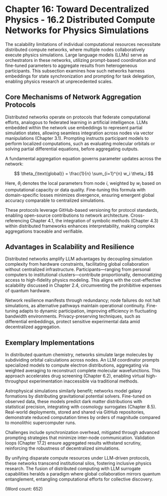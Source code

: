 # Chapter 16: Toward Decentralized Physics - 16.2 Distributed Compute Networks for Physics Simulations

The scalability limitations of individual computational resources necessitate distributed compute networks, where multiple nodes collaboratively execute physics simulations. Large language models (LLMs) serve as orchestrators in these networks, utilizing prompt-based coordination and fine-tuned parameters to aggregate results from heterogeneous participants. This subsection examines how such networks harness embeddings for state synchronization and prompting for task delegation, enabling physics research at unprecedented scales.

## Core Mechanisms of Network Aggregation Protocols

Distributed networks operate on protocols that federate computational efforts, analogous to federated learning in artificial intelligence. LLMs embedded within the network use embeddings to represent partial simulation states, allowing seamless integration across nodes via vector manipulations (Chapter 3.1). Prompting instructs participant models to perform localized computations, such as evaluating molecular orbitals or solving partial differential equations, before aggregating outputs.

A fundamental aggregation equation governs parameter updates across the network:

$$
\theta_{\text{global}} = \frac{1}{n} \sum_{i=1}^{n} w_i \theta_i
$$

Here, $\theta_i$ denotes the local parameters from node $i$, weighted by $w_i$ based on computational capacity or data quality. Fine-tuning this formula with domain-specific losses minimizes divergence, ensuring emergent global accuracy comparable to centralized simulations.

These protocols leverage GitHub-based versioning for protocol standards, enabling open-source contributions to network architecture. Cross-referencing Chapter 4.1, the integration of symbolic methods (Chapter 4.3) within distributed frameworks enhances interpretability, making complex aggregations traceable and verifiable.

## Advantages in Scalability and Resilience

Distributed networks amplify LLM advantages by decoupling simulation complexity from hardware constraints, facilitating global collaboration without centralized infrastructure. Participants—ranging from personal computers to institutional clusters—contribute proportionally, democratizing access to high-fidelity physics modeling. This aligns with the cost-effective scalability discussed in Chapter 2.4, circumventing the prohibitive expenses of quantum hardware.

Network resilience manifests through redundancy; node failures do not halt simulations, as alternative pathways maintain operational continuity. Fine-tuning adapts to dynamic participation, improving efficiency in fluctuating bandwidth environments. Privacy-preserving techniques, such as differential embeddings, protect sensitive experimental data amid decentralized aggregation.

## Exemplary Implementations

In distributed quantum chemistry, networks simulate large molecules by subdividing orbital calculations across nodes. An LLM coordinator prompts specialized models to compute electron distributions, aggregating via weighted averaging to reconstruct complete molecular wavefunctions. This approach accelerates drug screening (Chapter 6.2), enabling virtual high-throughput experimentation inaccessible via traditional methods.

Astrophysical simulations similarly benefit; networks model galaxy formations by distributing gravitational potential solvers. Fine-tuned on observed data, these models predict dark matter distributions with statistical precision, integrating with cosmology surrogates (Chapter 8.5). Real-world deployments, stored and shared via GitHub repositories, demonstrate reduced computation times by orders of magnitude compared to monolithic supercomputer runs.

Challenges include synchronization overhead, mitigated through advanced prompting strategies that minimize inter-node communication. Validation loops (Chapter 17.2) ensure aggregated results withstand scrutiny, reinforcing the robustness of decentralized simulations.

By unifying disparate compute resources under LLM-driven protocols, these networks transcend institutional silos, fostering inclusive physics research. The fusion of distributed computing with LLM surrogate capabilities heralds a paradigm where global collaboration mirrors quantum entanglement, entangling computational efforts for collective discovery.

(Word count: 652)